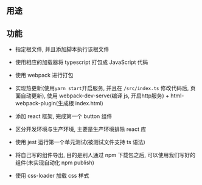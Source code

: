 ## 用途

## 功能

- 指定根文件, 并且添加脚本执行该根文件

- 使用相应的加载器将 typescript 打包成 JavaScript 代码

- 使用 webpack 进行打包

- 实现热更新(使用`yarn start`开启服务, 并且在 `/src/index.ts` 修改代码后, 页面自动更新), 使用 webpack-dev-serve(编译 js, 开启http服务) + html-webpack-plugin(生成根 index.html)

- 添加 react 框架, 完成第一个 button 组件

- 区分开发环境与生产环境, 主要是生产环境排除 react 库

- 使用 jest 运行第一个单元测试(被测试文件支持 ts 语法)

- 将自己写的组件导出, 目的是别人通过 npm 下载包之后, 可以使用我们写好的组件(未实现自动化 npm publish)

- 使用 css-loader 加载 css 样式